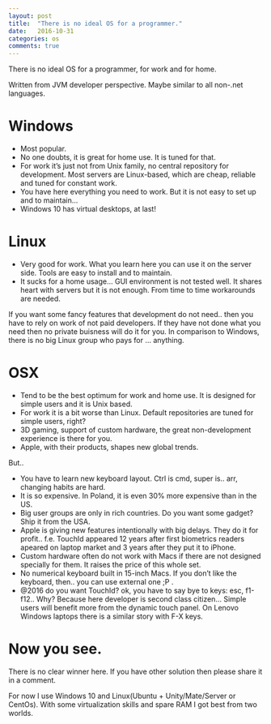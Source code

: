 ```yaml
---
layout: post
title:  "There is no ideal OS for a programmer."
date:   2016-10-31
categories: os
comments: true
---
```

There is no ideal OS for a programmer, for work and for home.

Written from JVM developer perspective. Maybe similar to all non-.net languages.

# Windows
* Most popular.
* No one doubts, it is great for home use. It is tuned for that.
* For work it’s just not from Unix family, no central repository for development. Most servers are Linux-based, which are cheap, reliable and tuned for constant work.
* You have here everything you need to work. But it is not easy to set up and to maintain...
* Windows 10 has virtual desktops, at last!

# Linux
* Very good for work. What you learn here you can use it on the server side. Tools are easy to install and to maintain.
* It sucks for a home usage... GUI environment is not tested well. It shares heart with servers but it is not enough. From time to time workarounds are needed.

If you want some fancy features that development do not need.. then you have to rely on work of not paid developers. If they have not done what you need then no private buisness will do it for you. In comparison to Windows, there is no big Linux group who pays for … anything.

# OSX

* Tend to be the best optimum for work and home use. It is designed for simple users and it is Unix based.
* For work it is a bit worse than Linux. Default repositories are tuned for simple users, right?
* 3D gaming, support of custom hardware, the great non-development experience is there for you.
* Apple, with their products, shapes new global trends.

But..

* You have to learn new keyboard layout. Ctrl is cmd, super is.. arr, changing habits are hard.
* It is so expensive. In Poland, it is even 30% more expensive than in the US. 
* Big user groups are only in rich countries. Do you want some gadget? Ship it from the USA.
* Apple is giving new features intentionally with big delays. They do it for profit.. f.e. TouchId appeared 12 years after first biometrics readers apeared on laptop market and 3 years after they put it to iPhone.
* Custom hardware often do not work with Macs if there are not designed specially for them. It raises the price of this whole set.
* No numerical keyboard built in 15-inch Macs. If you don’t like the keyboard, then.. you can use external one ;P .
* @2016 do you want TouchId? ok, you have to say bye to keys: esc, f1-f12.. Why? Because here developer is second class citizen... Simple users will benefit more from the dynamic touch panel. On Lenovo Windows laptops there is a similar story with F-X keys.

# Now you see.

There is no clear winner here. If you have other solution then please share it in a comment.

For now I use Windows 10 and Linux(Ubuntu + Unity/Mate/Server or CentOs). With some virtualization skills and spare RAM I got best from two worlds.
